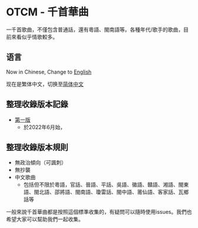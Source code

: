 # OTCM - 千首華曲
一千首歌曲，不僅包含普通話，還有粵語、閩南語等。各種年代/歌手的歌曲，目前來看似乎情歌較多。

## 语言
Now in Chinese, Change to [English](README.md) 

现在是繁体中文，切换至[简体中文](README-sc.md)

## 整理收錄版本記錄
- [第一版](CP1000/README-tc.md)
   - 於2022年6月始，

## 整理收錄版本規則
- 無政治傾向（可諷刺）
- 無抄襲
- 中文歌曲
   - 包括但不限於粵語，官話、晉語、平話、吳語、徽語、贛語、湘語、閩東語、閩北語、邵將語、閩南語、瓊雷話、閩中語、莆仙語、客家話、瓦鄉話等


一般來說千首華曲都是按照這個標準收集的，有疑問可以隨時使用issues。我們也希望大家可以幫助我們一起收集。
